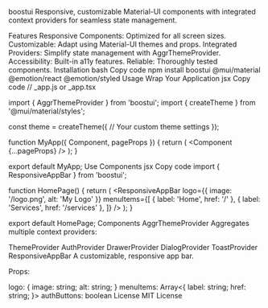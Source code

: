 boostui
Responsive, customizable Material-UI components with integrated context providers for seamless state management.

Features
Responsive Components: Optimized for all screen sizes.
Customizable: Adapt using Material-UI themes and props.
Integrated Providers: Simplify state management with AggrThemeProvider.
Accessibility: Built-in a11y features.
Reliable: Thoroughly tested components.
Installation
bash
Copy code
npm install boostui @mui/material @emotion/react @emotion/styled
Usage
Wrap Your Application
jsx
Copy code
// _app.js or _app.tsx

import { AggrThemeProvider } from 'boostui';
import { createTheme } from '@mui/material/styles';

const theme = createTheme({
  // Your custom theme settings
});

function MyApp({ Component, pageProps }) {
  return (
    <AggrThemeProvider theme={theme}>
      <Component {...pageProps} />
    </AggrThemeProvider>
  );
}

export default MyApp;
Use Components
jsx
Copy code
import { ResponsiveAppBar } from 'boostui';

function HomePage() {
  return (
    <ResponsiveAppBar
      logo={{ image: '/logo.png', alt: 'My Logo' }}
      menuItems={[
        { label: 'Home', href: '/' },
        { label: 'Services', href: '/services' },
      ]}
    />
  );
}

export default HomePage;
Components
AggrThemeProvider
Aggregates multiple context providers:

ThemeProvider
AuthProvider
DrawerProvider
DialogProvider
ToastProvider
ResponsiveAppBar
A customizable, responsive app bar.

Props:

logo: { image: string; alt: string; }
menuItems: Array<{ label: string; href: string; }>
authButtons: boolean
License
MIT License
